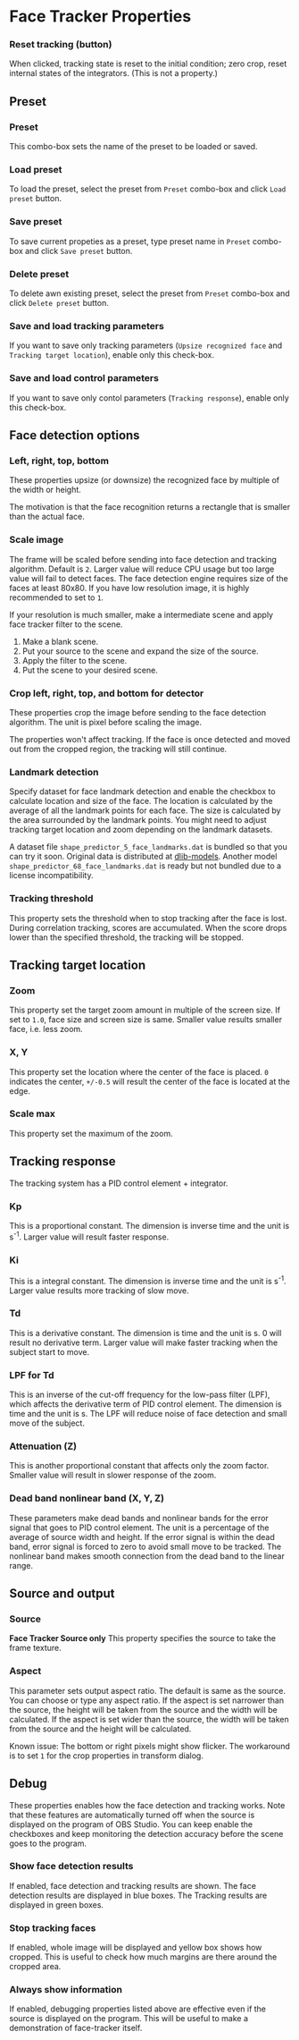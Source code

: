 # Face Tracker Properties

### Reset tracking (button)
When clicked, tracking state is reset to the initial condition; zero crop, reset internal states of the integrators.
(This is not a property.)

## Preset

### Preset
This combo-box sets the name of the preset to be loaded or saved.

### Load preset
To load the preset, select the preset from `Preset` combo-box and click `Load preset` button.

### Save preset
To save current propeties as a preset, type preset name in `Preset` combo-box and click `Save preset` button.

### Delete preset
To delete awn existing preset, select the preset from `Preset` combo-box and click `Delete preset` button.

### Save and load tracking parameters
If you want to save only tracking parameters (`Upsize recognized face` and `Tracking target location`), enable only this check-box.

### Save and load control parameters
If you want to save only contol parameters (`Tracking response`), enable only this check-box.

## Face detection options

### Left, right, top, bottom
These properties upsize (or downsize) the recognized face by multiple of the width or height.

The motivation is that the face recognition returns a rectangle that is smaller than the actual face.

### Scale image
The frame will be scaled before sending into face detection and tracking algorithm.
Default is `2`.
Larger value will reduce CPU usage but too large value will fail to detect faces.
The face detection engine requires size of the faces at least 80x80.
If you have low resolution image, it is highly recommended to set to `1`.

If your resolution is much smaller, make a intermediate scene and apply face tracker filter to the scene.
1. Make a blank scene.
1. Put your source to the scene and expand the size of the source.
1. Apply the filter to the scene.
1. Put the scene to your desired scene.

### Crop left, right, top, and bottom for detector
These properties crop the image before sending to the face detection algorithm.
The unit is pixel before scaling the image.

The properties won't affect tracking.
If the face is once detected and moved out from the cropped region,
the tracking will still continue.

### Landmark detection
Specify dataset for face landmark detection and enable the checkbox
to calculate location and size of the face.
The location is calculated by the average of all the landmark points for each face.
The size is calculated by the area surrounded by the landmark points.
You might need to adjust tracking target location and zoom depending on the landmark datasets.

A dataset file `shape_predictor_5_face_landmarks.dat` is bundled so that you can try it soon.
Original data is distributed at [dlib-models](https://github.com/davisking/dlib-models).
Another model `shape_predictor_68_face_landmarks.dat` is ready but not bundled due to a license incompatibility.

### Tracking threshold
This property sets the threshold when to stop tracking after the face is lost.
During correlation tracking, scores are accumulated.
When the score drops lower than the specified threshold,
the tracking will be stopped.

## Tracking target location

### Zoom
This property set the target zoom amount in multiple of the screen size.
If set to `1.0`, face size and screen size is same.
Smaller value results smaller face, i.e. less zoom.

### X, Y
This property set the location where the center of the face is placed.
`0` indicates the center, `+/-0.5` will result the center of the face is located at the edge.

### Scale max
This property set the maximum of the zoom.

## Tracking response

The tracking system has a PID control element + integrator.

### Kp
This is a proportional constant. The dimension is inverse time and the unit is s<sup>-1</sup>.
Larger value will result faster response.

### Ki
This is a integral constant. The dimension is inverse time and the unit is s<sup>-1</sup>.
Larger value results more tracking of slow move.

### Td
This is a derivative constant. The dimension is time and the unit is s.
0 will result no derivative term.
Larger value will make faster tracking when the subject start to move.

### LPF for Td
This is an inverse of the cut-off frequency for the low-pass filter (LPF), which affects the derivative term of PID control element. The dimension is time and the unit is s.
The LPF will reduce noise of face detection and small move of the subject.

### Attenuation (Z)
This is another proportional constant that affects only the zoom factor.
Smaller value will result in slower response of the zoom.

### Dead band nonlinear band (X, Y, Z)
These parameters make dead bands and nonlinear bands for the error signal that goes to PID control element.
The unit is a percentage of the average of source width and height.
If the error signal is within the dead band, error signal is forced to zero to avoid small move to be tracked.
The nonlinear band makes smooth connection from the dead band to the linear range.

## Source and output

### Source
**Face Tracker Source only**
This property specifies the source to take the frame texture.

### Aspect
This parameter sets output aspect ratio. The default is same as the source.
You can choose or type any aspect ratio.
If the aspect is set narrower than the source, the height will be taken from the source and the width will be calculated.
If the aspect is set wider than the source, the width will be taken from the source and the height will be calculated.

Known issue: The bottom or right pixels might show flicker. The workaround is to set `1` for the crop properties in transform dialog.

## Debug
These properties enables how the face detection and tracking works.
Note that these features are automatically turned off when the source is displayed on the program of OBS Studio.
You can keep enable the checkboxes and keep monitoring the detection accuracy before the scene goes to the program.

### Show face detection results
If enabled, face detection and tracking results are shown.
The face detection results are displayed in blue boxes.
The Tracking results are displayed in green boxes.

### Stop tracking faces
If enabled, whole image will be displayed and yellow box shows how cropped.
This is useful to check how much margins are there around the cropped area.

### Always show information
If enabled, debugging properties listed above are effective even if the source is displayed on the program.
This will be useful to make a demonstration of face-tracker itself.
